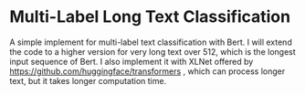 # Multi-Label Long Text Classification
A simple implement for multi-label text classification with Bert. I will extend the code to a higher version for very long text over 512, which is the longest input sequence of Bert.
I also implement it with XLNet offered by https://github.com/huggingface/transformers , which can process longer text, but it takes longer computation time.
